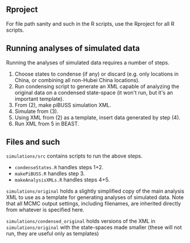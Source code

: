 ## Rproject
For file path sanity and such in the R scripts, use the Rproject for all R scripts.

## Running analyses of simulated data
Running the analyses of simulated data requires a number of steps.

1. Choose states to condense (if any) or discard (e.g. only locations in China, or combining all non-Hubei China locations).
2. Run condensing script to generate an XML capable of analyzing the original data on a condensed state-space (it won't run, but it's an important template).
3. From (2), make piBUSS simulation XML.
4. Simulate from (3).
5. Using XML from (2) as a template, insert data generated by step (4).
6. Run XML from 5 in BEAST.


## Files and such
`simulations/src` contains scripts to run the above steps.
- `condenseStates.R` handles steps 1+2.
- `makePiBUSS.R` handles step 3.
- `makeAnalysisXMLs.R` handles steps 4+5.

`simulations/original` holds a slightly simplified copy of the main analysis XML to use as a template for generating analyses of simulated data.
Note that all MCMC output settings, including filenames, are inherited directly from whatever is specified here.

`simulations/condensed_original` holds versions of the XML in `simulations/original` with the state-spaces made smaller (these will not run, they are useful only as templates)
